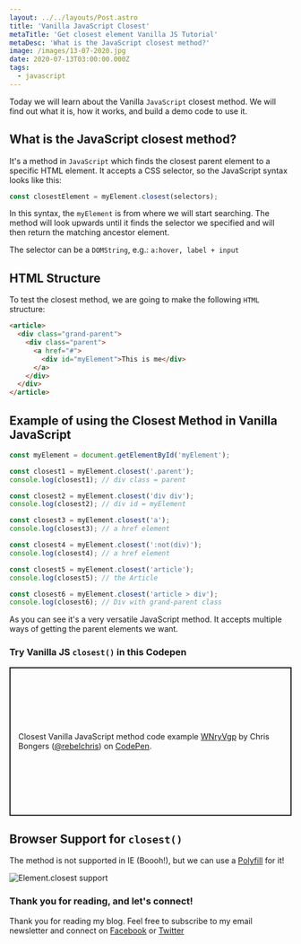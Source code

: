 ```yaml
---
layout: ../../layouts/Post.astro
title: 'Vanilla JavaScript Closest'
metaTitle: 'Get closest element Vanilla JS Tutorial'
metaDesc: 'What is the JavaScript closest method?'
image: /images/13-07-2020.jpg
date: 2020-07-13T03:00:00.000Z
tags:
  - javascript
---
```


Today we will learn about the Vanilla `JavaScript` closest method. We will find out what it is, how it works, and build a demo code to use it.

## What is the JavaScript closest method?

It's a method in `JavaScript` which finds the closest parent element to a specific HTML element. It accepts a CSS selector, so the JavaScript syntax looks like this:

```js
const closestElement = myElement.closest(selectors);
```

In this syntax, the `myElement` is from where we will start searching. The method will look upwards until it finds the selector we specified and will then return the matching ancestor element.

The selector can be a `DOMString`, e.g.: `a:hover, label + input`

## HTML Structure

To test the closest method, we are going to make the following `HTML` structure:

```html
<article>
  <div class="grand-parent">
    <div class="parent">
      <a href="#">
        <div id="myElement">This is me</div>
      </a>
    </div>
  </div>
</article>
```

## Example of using the Closest Method in Vanilla JavaScript

```js
const myElement = document.getElementById('myElement');

const closest1 = myElement.closest('.parent');
console.log(closest1); // div class = parent

const closest2 = myElement.closest('div div');
console.log(closest2); // div id = myElement

const closest3 = myElement.closest('a');
console.log(closest3); // a href element

const closest4 = myElement.closest(':not(div)');
console.log(closest4); // a href element

const closest5 = myElement.closest('article');
console.log(closest5); // the Article

const closest6 = myElement.closest('article > div');
console.log(closest6); // Div with grand-parent class
```

As you can see it's a very versatile JavaScript method. It accepts multiple ways of getting the parent elements we want.

### Try Vanilla JS `closest()` in this Codepen

<p class="codepen" data-height="265" data-theme-id="dark" data-default-tab="js,result" data-user="rebelchris" data-slug-hash="WNryVgp" style="height: 265px; box-sizing: border-box; display: flex; align-items: center; justify-content: center; border: 2px solid; margin: 1em 0; padding: 1em;" data-pen-title="WNryVgp">
  <span>Closest Vanilla JavaScript method code example <a href="https://codepen.io/rebelchris/pen/WNryVgp">
  WNryVgp</a> by Chris Bongers (<a href="https://codepen.io/rebelchris">@rebelchris</a>)
  on <a href="https://codepen.io">CodePen</a>.</span>
</p>
<script async src="https://static.codepen.io/assets/embed/ei.js"></script>

## Browser Support for `closest()`

The method is not supported in IE (Boooh!), but we can use a [Polyfill](https://vanillajstoolkit.com/polyfills/closest/) for it!

![Element.closest support](https://caniuse.bitsofco.de/image/element-closest.png)

### Thank you for reading, and let's connect!

Thank you for reading my blog. Feel free to subscribe to my email newsletter and connect on [Facebook](https://www.facebook.com/DailyDevTipsBlog) or [Twitter](https://twitter.com/DailyDevTips1)
